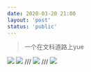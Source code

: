 ```yaml
---
date: 2020-03-20 21:00
layout: 'post'
status: 'public'
---
```

> 一个在文科道路上yue

![](https://vkceyugu.cdn.bspapp.com/VKCEYUGU-imgbed/c93b4ad3-a093-441e-81e8-b4d24e5219f8.jpg)
![](https://vkceyugu.cdn.bspapp.com/VKCEYUGU-imgbed/9319d38a-894a-48c9-9eaf-9caf25c59aa6.jpg)
/// ![](https://vkceyugu.cdn.bspapp.com/VKCEYUGU-imgbed/7d506f4c-4749-4b96-b8b3-ffe8840ed20b.jpg)
/// ![](https://vkceyugu.cdn.bspapp.com/VKCEYUGU-imgbed/dd796458-9d36-4a89-9af0-334dea11ae10.jpg)